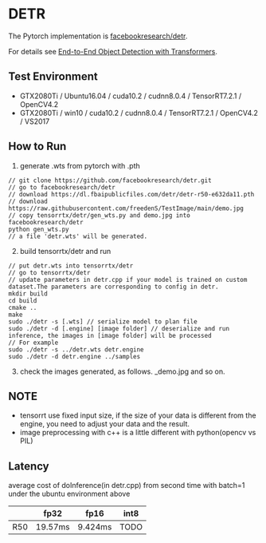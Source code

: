 # DETR

The Pytorch implementation is [facebookresearch/detr](https://github.com/facebookresearch/detr).

For details see [End-to-End Object Detection with Transformers](https://ai.facebook.com/research/publications/end-to-end-object-detection-with-transformers).

## Test Environment

- GTX2080Ti / Ubuntu16.04 / cuda10.2 / cudnn8.0.4 / TensorRT7.2.1 / OpenCV4.2
- GTX2080Ti / win10 / cuda10.2 / cudnn8.0.4 / TensorRT7.2.1 / OpenCV4.2 / VS2017

## How to Run

1. generate .wts from pytorch with .pth

```
// git clone https://github.com/facebookresearch/detr.git
// go to facebookresearch/detr
// download https://dl.fbaipublicfiles.com/detr/detr-r50-e632da11.pth
// download https://raw.githubusercontent.com/freedenS/TestImage/main/demo.jpg
// copy tensorrtx/detr/gen_wts.py and demo.jpg into facebookresearch/detr
python gen_wts.py
// a file 'detr.wts' will be generated.
```

2. build tensorrtx/detr and run

```
// put detr.wts into tensorrtx/detr
// go to tensorrtx/detr
// update parameters in detr.cpp if your model is trained on custom dataset.The parameters are corresponding to config in detr.
mkdir build
cd build
cmake ..
make
sudo ./detr -s [.wts] // serialize model to plan file
sudo ./detr -d [.engine] [image folder] // deserialize and run inference, the images in [image folder] will be processed
// For example
sudo ./detr -s ../detr.wts detr.engine
sudo ./detr -d detr.engine ../samples
```

3. check the images generated, as follows. _demo.jpg and so on.

## NOTE

- tensorrt use fixed input size, if the size of your data is different from the engine, you need to adjust your data and the result.
- image preprocessing with c++ is a little different with python(opencv vs PIL)


## Latency

average cost of doInference(in detr.cpp) from second time with batch=1 under the ubuntu environment above

|      | fp32    | fp16    | int8 |
| ---- | ------- | ------- | ---- |
| R50  | 19.57ms | 9.424ms | TODO |

